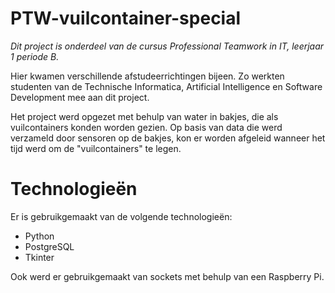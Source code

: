 # PTW-vuilcontainer-special
_Dit project is onderdeel van de cursus Professional Teamwork in IT, leerjaar 1 periode B._

Hier kwamen verschillende afstudeerrichtingen bijeen. Zo werkten studenten van de Technische Informatica, Artificial Intelligence en Software Development mee aan dit project.

Het project werd opgezet met behulp van water in bakjes, die als vuilcontainers konden worden gezien. Op basis van data die werd verzameld door sensoren op de bakjes, kon er worden afgeleid wanneer het tijd werd om de "vuilcontainers" te legen. 

# Technologieën 
Er is gebruikgemaakt van de volgende technologieën: 
* Python
* PostgreSQL
* Tkinter

Ook werd er gebruikgemaakt van sockets met behulp van een Raspberry Pi.
